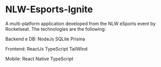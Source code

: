 # NLW-Esports-Ignite

A multi-platform application developed from the NLW eSports event by Rocketseat.
The technologies are the following:

Backend e DB:
NodeJs
SQLite
Prisma

Frontend:
ReactJs
TypeScript
TailWind

Mobile:
React Native
TypeScript
